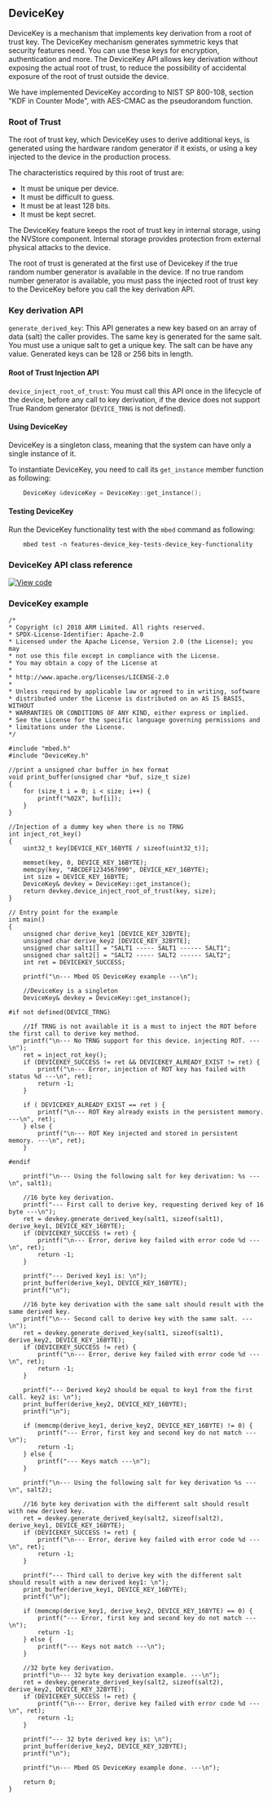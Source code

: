 ## DeviceKey

DeviceKey is a mechanism that implements key derivation from a root of trust key. The DeviceKey mechanism generates symmetric keys that security features need. You can use these keys for encryption, authentication and more. The DeviceKey API allows key derivation without exposing the actual root of trust, to reduce the possibility of accidental exposure of the root of trust outside the device.

We have implemented DeviceKey according to NIST SP 800-108, section "KDF in Counter Mode", with AES-CMAC as the pseudorandom function.

### Root of Trust

The root of trust key, which DeviceKey uses to derive additional keys, is generated using the hardware random generator if it exists, or using a key injected to the device in the production process.

The characteristics required by this root of trust are:

- It must be unique per device.
- It must be difficult to guess.
- It must be at least 128 bits.
- It must be kept secret.

The DeviceKey feature keeps the root of trust key in internal storage, using the NVStore component. Internal storage provides protection from external physical attacks to the device.

The root of trust is generated at the first use of Devicekey if the true random number generator is available in the device. If no true random number generator is available, you must pass the injected root of trust key to the DeviceKey before you call the key derivation API.

### Key derivation API

`generate_derived_key`: This API generates a new key based on an array of data (salt) the caller provides. The same key is generated for the same salt. You must use a unique salt to get a unique key. The salt can be have any value.
Generated keys can be 128 or 256 bits in length.

#### Root of Trust Injection API

`device_inject_root_of_trust`: You must call this API once in the lifecycle of the device, before any call to key derivation, if the device does not support True Random generator (`DEVICE_TRNG` is not defined).

#### Using DeviceKey 

DeviceKey is a singleton class, meaning that the system can have only a single instance of it.

To instantiate DeviceKey, you need to call its `get_instance` member function as following:

```c++
    DeviceKey &deviceKey = DeviceKey::get_instance();
```

#### Testing DeviceKey

Run the DeviceKey functionality test with the `mbed` command as following:

``` 
    mbed test -n features-device_key-tests-device_key-functionality
```

### DeviceKey API class reference

[![View code](https://www.mbed.com/embed/?type=library)](http://os-doc-builder.test.mbed.com/docs/development/mbed-os-api-doxy/nvstore_8h_source.html)

### DeviceKey example

```
/*
* Copyright (c) 2018 ARM Limited. All rights reserved.
* SPDX-License-Identifier: Apache-2.0
* Licensed under the Apache License, Version 2.0 (the License); you may
* not use this file except in compliance with the License.
* You may obtain a copy of the License at
*
* http://www.apache.org/licenses/LICENSE-2.0
*
* Unless required by applicable law or agreed to in writing, software
* distributed under the License is distributed on an AS IS BASIS, WITHOUT
* WARRANTIES OR CONDITIONS OF ANY KIND, either express or implied.
* See the License for the specific language governing permissions and
* limitations under the License.
*/

#include "mbed.h"
#include "DeviceKey.h"

//print a unsigned char buffer in hex format
void print_buffer(unsigned char *buf, size_t size)
{
    for (size_t i = 0; i < size; i++) {
        printf("%02X", buf[i]);
    }
}

//Injection of a dummy key when there is no TRNG
int inject_rot_key()
{
    uint32_t key[DEVICE_KEY_16BYTE / sizeof(uint32_t)];

    memset(key, 0, DEVICE_KEY_16BYTE);
    memcpy(key, "ABCDEF1234567890", DEVICE_KEY_16BYTE);
    int size = DEVICE_KEY_16BYTE;
    DeviceKey& devkey = DeviceKey::get_instance();
    return devkey.device_inject_root_of_trust(key, size);
}

// Entry point for the example
int main()
{
    unsigned char derive_key1 [DEVICE_KEY_32BYTE];
    unsigned char derive_key2 [DEVICE_KEY_32BYTE];
    unsigned char salt1[] = "SALT1 ----- SALT1 ------ SALT1";
    unsigned char salt2[] = "SALT2 ----- SALT2 ------ SALT2";
    int ret = DEVICEKEY_SUCCESS;

    printf("\n--- Mbed OS DeviceKey example ---\n");

    //DeviceKey is a singleton
    DeviceKey& devkey = DeviceKey::get_instance();

#if not defined(DEVICE_TRNG)

    //If TRNG is not available it is a must to inject the ROT before the first call to derive key method.
    printf("\n--- No TRNG support for this device. injecting ROT. ---\n");
    ret = inject_rot_key();
    if (DEVICEKEY_SUCCESS != ret && DEVICEKEY_ALREADY_EXIST != ret) {
        printf("\n--- Error, injection of ROT key has failed with status %d ---\n", ret);
        return -1;
    }

    if ( DEVICEKEY_ALREADY_EXIST == ret ) {
        printf("\n--- ROT Key already exists in the persistent memory. ---\n", ret);
    } else {
        printf("\n--- ROT Key injected and stored in persistent memory. ---\n", ret);
    }

#endif

    printf("\n--- Using the following salt for key derivation: %s ---\n", salt1);

    //16 byte key derivation.
    printf("--- First call to derive key, requesting derived key of 16 byte ---\n");
    ret = devkey.generate_derived_key(salt1, sizeof(salt1), derive_key1, DEVICE_KEY_16BYTE);
    if (DEVICEKEY_SUCCESS != ret) {
        printf("\n--- Error, derive key failed with error code %d ---\n", ret);
        return -1;
    }

    printf("--- Derived key1 is: \n");
    print_buffer(derive_key1, DEVICE_KEY_16BYTE);
    printf("\n");

    //16 byte key derivation with the same salt should result with the same derived key.
    printf("\n--- Second call to derive key with the same salt. ---\n");
    ret = devkey.generate_derived_key(salt1, sizeof(salt1), derive_key2, DEVICE_KEY_16BYTE);
    if (DEVICEKEY_SUCCESS != ret) {
        printf("\n--- Error, derive key failed with error code %d ---\n", ret);
        return -1;
    }

    printf("--- Derived key2 should be equal to key1 from the first call. key2 is: \n");
    print_buffer(derive_key2, DEVICE_KEY_16BYTE);
    printf("\n");

    if (memcmp(derive_key1, derive_key2, DEVICE_KEY_16BYTE) != 0) {
        printf("--- Error, first key and second key do not match ---\n");
        return -1;
    } else {
        printf("--- Keys match ---\n");
    }

    printf("\n--- Using the following salt for key derivation %s ---\n", salt2);

    //16 byte key derivation with the different salt should result with new derived key.
    ret = devkey.generate_derived_key(salt2, sizeof(salt2), derive_key1, DEVICE_KEY_16BYTE);
    if (DEVICEKEY_SUCCESS != ret) {
        printf("\n--- Error, derive key failed with error code %d ---\n", ret);
        return -1;
    }

    printf("--- Third call to derive key with the different salt should result with a new derived key1: \n");
    print_buffer(derive_key1, DEVICE_KEY_16BYTE);
    printf("\n");

    if (memcmp(derive_key1, derive_key2, DEVICE_KEY_16BYTE) == 0) {
        printf("--- Error, first key and second key do not match ---\n");
        return -1;
    } else {
        printf("--- Keys not match ---\n");
    }

    //32 byte key derivation.
    printf("\n--- 32 byte key derivation example. ---\n");
    ret = devkey.generate_derived_key(salt2, sizeof(salt2), derive_key2, DEVICE_KEY_32BYTE);
    if (DEVICEKEY_SUCCESS != ret) {
        printf("\n--- Error, derive key failed with error code %d ---\n", ret);
        return -1;
    }

    printf("--- 32 byte derived key is: \n");
    print_buffer(derive_key2, DEVICE_KEY_32BYTE);
    printf("\n");

    printf("\n--- Mbed OS DeviceKey example done. ---\n");

    return 0;
}
```

